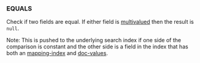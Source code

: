 <!--
This is generated by ESQL’s AbstractFunctionTestCase. Do no edit it. See ../README.md for how to regenerate it.
-->

### EQUALS
Check if two fields are equal. If either field is [multivalued](https://www.elastic.co/docs/reference/elasticsearch/query-languages/esql/esql-multivalued-fields.md) then the result is `null`.

Note: This is pushed to the underlying search index if one side of the comparison is constant and the other side is a field in the index that has both an [mapping-index](https://www.elastic.co/docs/reference/elasticsearch/elasticsearch/mapping-reference/mapping-index.md) and [doc-values](https://www.elastic.co/docs/reference/elasticsearch/elasticsearch/mapping-reference/doc-values.md).
